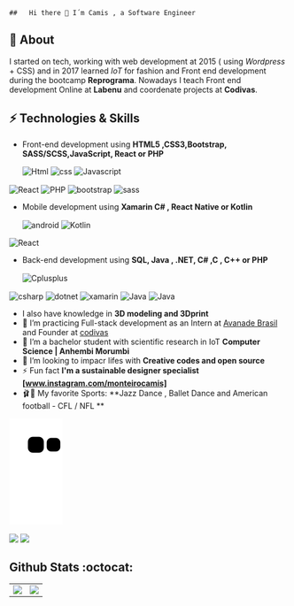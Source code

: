     
    ##   Hi there 👋 I´m Camis , a Software Engineer

## 🖖 About
I started on tech, working with web development at 2015 ( using *Wordpress* + CSS) and in 2017 learned *IoT* for fashion and Front end development during the bootcamp **Reprograma**. Nowadays I teach Front end development Online at **Labenu** and coordenate projects at **Codivas**.

## ⚡ Technologies & Skills
<div style="display: inline_block">

- Front-end development using **HTML5 ,CSS3,Bootstrap, SASS/SCSS,JavaScript, React or PHP**

  <img align="center" alt="Html"         height="30" width="40" src="https://cdn.icon-icons.com/icons2/1/PNG/256/social_html5_html_71.png">
  <img align="center" alt="css"         height="30" width="40" src="https://cdn.icon-icons.com/icons2/512/PNG/512/css3-01_icon-icons.com_50918.png">
  <img align="center" alt="Javascript"      height="30" width="40" src="https://xesque.rocketseat.dev/platform/tech/javascript.svg">
<img align="center" alt="React"      height="30" width="40" src="https://cdn.icon-icons.com/icons2/2415/PNG/512/react_original_wordmark_logo_icon_146375.png">
          <img align="center" alt="PHP "         height="30" width="40" src="https://cdn.icon-icons.com/icons2/2108/PNG/512/php_icon_130857.png">
    <img align="center" alt="bootstrap"         height="30" width="40" src="https://cdn.icon-icons.com/icons2/2415/PNG/512/bootstrap_plain_logo_icon_146619.png">
     <img align="center" alt="sass"         height="30" width="40" src="https://cdn.icon-icons.com/icons2/2108/PNG/512/sass_icon_130835.png">


- Mobile development using **Xamarin C# , React Native or  Kotlin**

  <img align="center" alt="android"      height="30" width="40" src="https://xesque.rocketseat.dev/platform/tech/1629923496721.svg">
  <img align="center" alt="Kotlin"       height="30" width="40" src="https://xesque.rocketseat.dev/platform/tech/kotlin.svg">
<img align="center" alt="React"      height="30" width="40" src="https://cdn.icon-icons.com/icons2/2415/PNG/512/react_original_wordmark_logo_icon_146375.png">

- Back-end development using **SQL, Java , .NET, C# ,C , C++  or PHP**

  <img align="center" alt="Cplusplus"         height="30" width="40" src="https://cdn.icon-icons.com/icons2/2148/PNG/512/c_icon_132529.png">
<img align="center" alt="csharp"         height="30" width="40" src="https://cdn.icon-icons.com/icons2/3389/PNG/512/c_sharp_icon_213045.png">
<img align="center" alt="dotnet"         height="30" width="40" src="https://cdn.icon-icons.com/icons2/2415/PNG/512/dot_net_original_wordmark_logo_icon_146547.png">
 <img align="center" alt="xamarin"         height="30" width="40" src="https://cdn.icon-icons.com/icons2/2148/PNG/512/xamarin_icon_131867.png">
          <img align="center" alt="Java"         height="30" width="40" src="https://xesque.rocketseat.dev/platform/tech/java.svg">
     <img align="center" alt="Java"         height="30" width="40" src="https://cdn.icon-icons.com/icons2/2108/PNG/512/php_icon_130857.png">

</div>

- I also have knowledge in **3D modeling and 3Dprint**
- 🔭 I’m practicing Full-stack development as an Intern  at [ Avanade Brasil ](https://www.avanade.com/pt-br) and Founder at [ codivas ](https://www.codivas.com.br/)
- 🌱 I’m a bachelor student with scientific research in IoT **Computer Science | Anhembi Morumbi**
- 👯 I’m looking to impacr lifes with **Creative codes and open source**
- ⚡ Fun fact **I'm a sustainable designer specialist [www.instagram.com/monteirocamis]**
- 🩰🏈 My favorite Sports: **Jazz Dance , Ballet Dance and American football - CFL / NFL **

 ![Snake animation](https://github.com/monteirocamis/monteirocamis/blob/output/github-contribution-grid-snake.svg)
   
<p align="center">

  <a href="https://www.linkedin.com/in/camismchaves/"><img src="https://img.shields.io/badge/-monteirocamis-purple?style=flat&logo=Linkedin&logoColor=white" /></a>
  <a href="mailto:devcamismonteiro@gmail.com"><img src="https://img.shields.io/badge/-devcamismonteiro@gmail.com-c14438?style=flat&logo=Gmail&logoColor=white" /></a>
</p>

## Github Stats :octocat:

<center>
<table>
  <tr>
    <td><img align="left" padding-right="10px" src=https://github-readme-stats.vercel.app/api?username=monteirocamis&show_icons=true ></td>
    <td><img align="left" padding-right="10px" src=https://github-readme-stats.vercel.app/api/top-langs/?username=monteirocamis&show_icons=true&layout=compact></td>
  </tr>  
</table>
</center>
